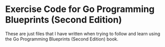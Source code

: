 # Exercise Code for Go Programming Blueprints (Second Edition)

These are just files that I have written when trying to follow and learn using the Go Programming Blueprints (Second Edition) book.